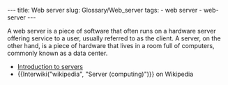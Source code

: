 --- title: Web server slug: Glossary/Web_server tags: - web server - web-server ---

A web server is a piece of software that often runs on a hardware server offering service to a user, usually referred to as the client. A server, on the other hand, is a piece of hardware that lives in a room full of computers, commonly known as a data center.

- [Introduction to servers](/en-US/docs/Learn/Common_questions/What_is_a_web_server)
- {{Interwiki("wikipedia", "Server (computing)")}} on Wikipedia
